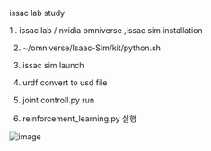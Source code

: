issac lab study

1 . issac lab / nvidia omniverse ,issac sim installation  

2. ~/omniverse/Isaac-Sim/kit/python.sh

3. issac sim launch

4. urdf convert to usd file
  
5. joint controll.py run

6. reinforcement_learning.py 실행


![image](https://github.com/user-attachments/assets/91841fd8-690a-4df6-a8d2-0d70ee3de5dd)
